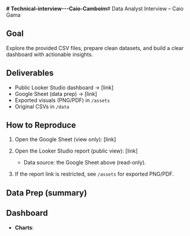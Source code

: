 **# Technical-interview---Caio-Camboim**# Data Analyst Interview – Caio Gama

## Goal
Explore the provided CSV files, prepare clean datasets, and build a clear dashboard with actionable insights.

## Deliverables
- Public Looker Studio dashboard → [link]
- Google Sheet (data prep) → [link]
- Exported visuals (PNG/PDF) in `/assets`
- Original CSVs in `/data`

## How to Reproduce
1. Open the Google Sheet (view only): [link]
  
2. Open the Looker Studio report (public view): [link]
   - Data source: the Google Sheet above (read-only).
     
3. If the report link is restricted, see `/assets` for exported PNG/PDF.

## Data Prep (summary)


## Dashboard

- **Charts**: 


